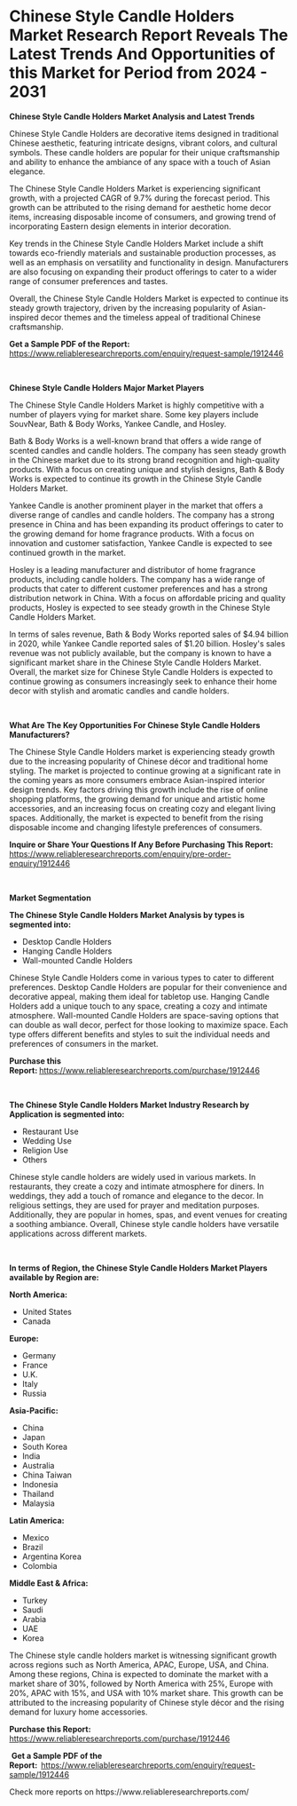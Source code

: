<p><h1>Chinese Style Candle Holders Market Research Report Reveals The Latest Trends And Opportunities of this Market for Period from 2024 - 2031</h1></p><p><strong>Chinese Style Candle Holders Market Analysis and Latest Trends</strong></p>
<p><p>Chinese Style Candle Holders are decorative items designed in traditional Chinese aesthetic, featuring intricate designs, vibrant colors, and cultural symbols. These candle holders are popular for their unique craftsmanship and ability to enhance the ambiance of any space with a touch of Asian elegance.</p><p>The Chinese Style Candle Holders Market is experiencing significant growth, with a projected CAGR of 9.7% during the forecast period. This growth can be attributed to the rising demand for aesthetic home decor items, increasing disposable income of consumers, and growing trend of incorporating Eastern design elements in interior decoration.</p><p>Key trends in the Chinese Style Candle Holders Market include a shift towards eco-friendly materials and sustainable production processes, as well as an emphasis on versatility and functionality in design. Manufacturers are also focusing on expanding their product offerings to cater to a wider range of consumer preferences and tastes.</p><p>Overall, the Chinese Style Candle Holders Market is expected to continue its steady growth trajectory, driven by the increasing popularity of Asian-inspired decor themes and the timeless appeal of traditional Chinese craftsmanship.</p></p>
<p><strong>Get a Sample PDF of the Report:&nbsp;</strong> <a href="https://www.reliableresearchreports.com/enquiry/request-sample/1912446">https://www.reliableresearchreports.com/enquiry/request-sample/1912446</a></p>
<p>&nbsp;</p>
<p><strong>Chinese Style Candle Holders Major Market Players</strong></p>
<p><p>The Chinese Style Candle Holders Market is highly competitive with a number of players vying for market share. Some key players include SouvNear, Bath & Body Works, Yankee Candle, and Hosley.</p><p>Bath & Body Works is a well-known brand that offers a wide range of scented candles and candle holders. The company has seen steady growth in the Chinese market due to its strong brand recognition and high-quality products. With a focus on creating unique and stylish designs, Bath & Body Works is expected to continue its growth in the Chinese Style Candle Holders Market.</p><p>Yankee Candle is another prominent player in the market that offers a diverse range of candles and candle holders. The company has a strong presence in China and has been expanding its product offerings to cater to the growing demand for home fragrance products. With a focus on innovation and customer satisfaction, Yankee Candle is expected to see continued growth in the market.</p><p>Hosley is a leading manufacturer and distributor of home fragrance products, including candle holders. The company has a wide range of products that cater to different customer preferences and has a strong distribution network in China. With a focus on affordable pricing and quality products, Hosley is expected to see steady growth in the Chinese Style Candle Holders Market.</p><p>In terms of sales revenue, Bath & Body Works reported sales of $4.94 billion in 2020, while Yankee Candle reported sales of $1.20 billion. Hosley's sales revenue was not publicly available, but the company is known to have a significant market share in the Chinese Style Candle Holders Market. Overall, the market size for Chinese Style Candle Holders is expected to continue growing as consumers increasingly seek to enhance their home decor with stylish and aromatic candles and candle holders.</p></p>
<p>&nbsp;</p>
<p><strong>What Are The Key Opportunities For Chinese Style Candle Holders Manufacturers?</strong></p>
<p><p>The Chinese Style Candle Holders market is experiencing steady growth due to the increasing popularity of Chinese décor and traditional home styling. The market is projected to continue growing at a significant rate in the coming years as more consumers embrace Asian-inspired interior design trends. Key factors driving this growth include the rise of online shopping platforms, the growing demand for unique and artistic home accessories, and an increasing focus on creating cozy and elegant living spaces. Additionally, the market is expected to benefit from the rising disposable income and changing lifestyle preferences of consumers.</p></p>
<p><strong>Inquire or Share Your Questions If Any Before Purchasing This Report:</strong> <a href="https://www.reliableresearchreports.com/enquiry/pre-order-enquiry/1912446">https://www.reliableresearchreports.com/enquiry/pre-order-enquiry/1912446</a></p>
<p>&nbsp;</p>
<p><strong>Market Segmentation</strong></p>
<p><strong>The Chinese Style Candle Holders Market Analysis by types is segmented into:</strong></p>
<p><ul><li>Desktop Candle Holders</li><li>Hanging Candle Holders</li><li>Wall-mounted Candle Holders</li></ul></p>
<p><p>Chinese Style Candle Holders come in various types to cater to different preferences. Desktop Candle Holders are popular for their convenience and decorative appeal, making them ideal for tabletop use. Hanging Candle Holders add a unique touch to any space, creating a cozy and intimate atmosphere. Wall-mounted Candle Holders are space-saving options that can double as wall decor, perfect for those looking to maximize space. Each type offers different benefits and styles to suit the individual needs and preferences of consumers in the market.</p></p>
<p><strong>Purchase this Report:&nbsp;</strong><a href="https://www.reliableresearchreports.com/purchase/1912446">https://www.reliableresearchreports.com/purchase/1912446</a></p>
<p>&nbsp;</p>
<p><strong>The Chinese Style Candle Holders Market Industry Research by Application is segmented into:</strong></p>
<p><ul><li>Restaurant Use</li><li>Wedding Use</li><li>Religion Use</li><li>Others</li></ul></p>
<p><p>Chinese style candle holders are widely used in various markets. In restaurants, they create a cozy and intimate atmosphere for diners. In weddings, they add a touch of romance and elegance to the decor. In religious settings, they are used for prayer and meditation purposes. Additionally, they are popular in homes, spas, and event venues for creating a soothing ambiance. Overall, Chinese style candle holders have versatile applications across different markets.</p></p>
<p>&nbsp;</p>
<p><strong>In terms of Region, the Chinese Style Candle Holders Market Players available by Region are:</strong></p>
<p>
    <p> <strong> North America: </strong>
        <ul>
            <li>United States</li>
            <li>Canada</li>
        </ul>
        </p> 
    <p> <strong> Europe: </strong>
        <ul>
            <li>Germany</li>
            <li>France</li>
            <li>U.K.</li>
            <li>Italy</li>
            <li>Russia</li>
        </ul>
        </p> 
    <p> <strong> Asia-Pacific: </strong>
        <ul>
            <li>China</li>
            <li>Japan</li>
            <li>South Korea</li>
            <li>India</li>
            <li>Australia</li>
            <li>China Taiwan</li>
            <li>Indonesia</li>
            <li>Thailand</li>
            <li>Malaysia</li>
        </ul>
        </p> 
    <p> <strong> Latin America: </strong>
        <ul>
            <li>Mexico</li>
            <li>Brazil</li>
            <li>Argentina Korea</li>
            <li>Colombia</li>
        </ul>
        </p> 
    <p> <strong> Middle East & Africa: </strong>
        <ul>
            <li>Turkey</li>
            <li>Saudi</li>
            <li>Arabia</li>
            <li>UAE</li>
            <li>Korea</li>
        </ul>
    </p>
    </p>
<p><p>The Chinese style candle holders market is witnessing significant growth across regions such as North America, APAC, Europe, USA, and China. Among these regions, China is expected to dominate the market with a market share of 30%, followed by North America with 25%, Europe with 20%, APAC with 15%, and USA with 10% market share. This growth can be attributed to the increasing popularity of Chinese style décor and the rising demand for luxury home accessories.</p></p>
<p><strong>Purchase this Report: </strong><a href="https://www.reliableresearchreports.com/purchase/1912446">https://www.reliableresearchreports.com/purchase/1912446</a></p>
<p>&nbsp;<strong>Get a Sample PDF of the Report:&nbsp;&nbsp;</strong><a href="https://www.reliableresearchreports.com/enquiry/request-sample/1912446">https://www.reliableresearchreports.com/enquiry/request-sample/1912446</a></p>
<p><strong></strong></p>
<p>Check more reports on https://www.reliableresearchreports.com/</p>